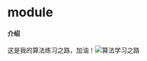 # module

#### 介绍

这是我的算法练习之路，加油！![算法学习之路](https://raw.fastgit.org/ZZG919/Typora_Picture/master/img/202205181446012.png)
